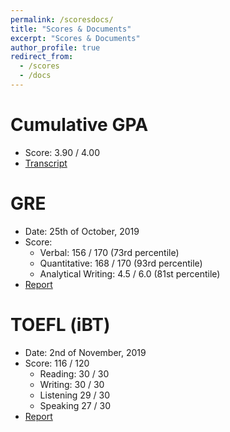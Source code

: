 ```yaml
---
permalink: /scoresdocs/
title: "Scores & Documents"
excerpt: "Scores & Documents"
author_profile: true
redirect_from: 
  - /scores
  - /docs
---
```


Cumulative GPA
======
* Score: 3.90 / 4.00
* [Transcript](/files/Transcript.pdf)

GRE
======
* Date: 25th of October, 2019
* Score:
  * Verbal: 156 / 170 (73rd percentile)
  * Quantitative: 168 / 170 (93rd percentile)
  * Analytical Writing: 4.5 / 6.0 (81st percentile)
* [Report](/files/GREScores.pdf)

TOEFL (iBT)
======
* Date: 2nd of November, 2019
* Score: 116 / 120
  * Reading: 30 / 30
  * Writing: 30 / 30
  * Listening 29 / 30
  * Speaking 27 / 30
* [Report](/files/TOEFLScores.pdf)

